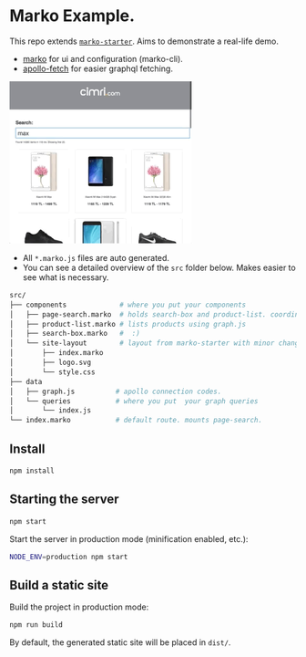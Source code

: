 # Marko Example.
This repo extends [`marko-starter`](https://github.com/marko-js/marko-starter). 
Aims to demonstrate a real-life demo.

* [marko](https://github.com/marko-js/marko) for ui and configuration (marko-cli).
* [apollo-fetch](https://github.com/apollographql/apollo-fetch) for easier graphql fetching.


![marko](./marko.gif)

* All `*.marko.js` files are auto generated.
* You can see a detailed overview of the `src` folder below. Makes easier to see what is necessary.

```bash
src/
├── components             # where you put your components
│   ├── page-search.marko  # holds search-box and product-list. coordinates them.
│   ├── product-list.marko # lists products using graph.js
│   ├── search-box.marko   #  :)
│   └── site-layout        # layout from marko-starter with minor changes. 
│       ├── index.marko
│       ├── logo.svg
│       └── style.css
├── data
│   ├── graph.js          # apollo connection codes.
│   └── queries           # where you put  your graph queries
│       └── index.js
└── index.marko           # default route. mounts page-search.
```


## Install

```bash
npm install
```

## Starting the server

```bash
npm start
```

Start the server in production mode (minification enabled, etc.):

```bash
NODE_ENV=production npm start
```

## Build a static site
Build the project in production mode:

```bash
npm run build
```

By default, the generated static site will be placed in `dist/`.

